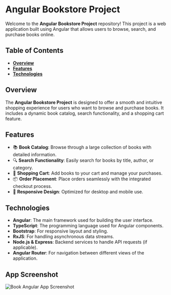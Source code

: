 # **Angular Bookstore Project**

Welcome to the **Angular Bookstore Project** repository! This project is a web application built using Angular that allows users to browse, search, and purchase books online.

## **Table of Contents**
- **[Overview](#overview)**
- **[Features](#features)**
- **[Technologies](#technologies)**

## **Overview**
The **Angular Bookstore Project** is designed to offer a smooth and intuitive shopping experience for users who want to browse and purchase books. It includes a dynamic book catalog, search functionality, and a shopping cart feature.

## **Features**
- 📚 **Book Catalog**: Browse through a large collection of books with detailed information.
- 🔍 **Search Functionality**: Easily search for books by title, author, or category.
- 🛒 **Shopping Cart**: Add books to your cart and manage your purchases.
- 📦 **Order Placement**: Place orders seamlessly with the integrated checkout process.
- 📱 **Responsive Design**: Optimized for desktop and mobile use.

## **Technologies**
- **Angular**: The main framework used for building the user interface.
- **TypeScript**: The programming language used for Angular components.
- **Bootstrap**: For responsive layout and styling.
- **RxJS**: For handling asynchronous data streams.
- **Node.js & Express**: Backend services to handle API requests (if applicable).
- **Angular Router**: For navigation between different views of the application.

## **App Screenshot**

![Book Angular App Screenshot](./bood.webp)

